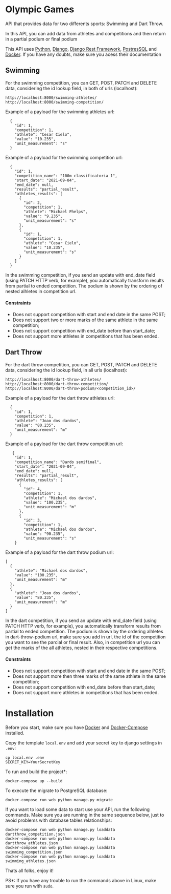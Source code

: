 # Olympic Games

API that provides data for two differents sports: Swimming and Dart Throw.

In this API, you can add data from athletes and competitions and then return in a
partial podium or final podium

This API uses [Python](https://www.python.org/about/), [Django](https://www.djangoproject.com/), [Django Rest Framework](https://www.django-rest-framework.org/), [PostresSQL](https://www.postgresql.org/) and [Docker](https://www.docker.com/). If you have any doubts, make sure you acess their documentation

## Swimming
For the swimming competition, you can GET, POST, PATCH and DELETE data, considering the id lookup field, in both of urls (localhost):

```
http://localhost:8000/swimming-athletes/
http://localhost:8000/swimming-competition/
```
Example of a payload for the swimming athletes url:

```
  {
    "id": 1,
    "competition": 1,
    "athlete": "Cesar Cielo",
    "value": "10.235",
    "unit_measurement": "s"
  }
```

Example of a payload for the swimming competition url:

```
  {
    "id": 1,
    "competition_name": "100m classificatoria 1",
    "start_date": "2021-09-04",
    "end_date": null,
    "results": "partial_result",
    "athletes_results": [
      {
        "id": 2,
        "competition": 1,
        "athlete": "Michael Phelps",
        "value": "9.235",
        "unit_measurement": "s"
      },
      {
        "id": 1,
        "competition": 1,
        "athlete": "Cesar Cielo",
        "value": "10.235",
        "unit_measurement": "s"
      }
    ]
  }
```

In the swimming competition, if you send an update with end_date field (using PATCH HTTP verb, for example), you automatically transform results from partial to ended competition. The podium is shown by the ordering of nested alhletes in competition url.

#### Constraints
- Does not support competition with start and end date in the same POST;
- Does not support two or more marks of the same athlete in the same competition;
- Does not support competition with end_date before than start_date;
- Does not support more athletes in competitions that has been ended.

## Dart Throw
For the dart throw competition, you can GET, POST, PATCH and DELETE data, considering the id lookup field, in all urls (localhost):

```
http://localhost:8000/dart-throw-athletes/
http://localhost:8000/dart-throw-competition/
http://localhost:8000/dart-throw-podium/<competition_id>/
```

Example of a payload for the dart throw athletes url:

```
  {
    "id": 1,
    "competition": 1,
    "athlete": "Joao dos dardos",
    "value": "80.235",
    "unit_measurement": "m"
  }
```

Example of a payload for the dart throw competition url:

```
   {
    "id": 1,
    "competition_name": "Dardo semifinal",
    "start_date": "2021-09-04",
    "end_date": null,
    "results": "partial_result",
    "athletes_results": [
      {
        "id": 4,
        "competition": 1,
        "athlete": "Michael dos dardos",
        "value": "100.235",
        "unit_measurement": "m"
      },
      {
        "id": 3,
        "competition": 1,
        "athlete": "Michael dos dardos",
        "value": "90.235",
        "unit_measurement": "s"
    }
```

Example of a payload for the dart throw podium url:

```
[
  {
    "athlete": "Michael dos dardos",
    "value": "100.235",
    "unit_measurement": "m"
  },
  {
    "athlete": "Joao dos dardos",
    "value": "80.235",
    "unit_measurement": "m"
  }
]
```

In the dart competition, if you send an update with end_date field (using PATCH HTTP verb, for example), you automatically transform results from partial to ended competition. The podium is shown by the ordering alhletes in dart-throw-podium url, make sure you add in url, the id of the competition you want to see the parcial or final result. Also, in competition url you can get the marks of the all athletes, nested in their respective competitions.

#### Constraints
- Does not support competition with start and end date in the same POST;
- Does not support more then three marks of the same athlete in the same competition;
- Does not support competition with end_date before than start_date;
- Does not support more athletes in competitions that has been ended.


# Installation

Before you start, make sure you have [Docker](https://docs.docker.com/engine/install/) and [Docker-Compose](https://docs.docker.com/compose/install/) installed.

Copy the template `local.env` and add your secret key to django settings in `.env`:

```
cp local.env .env
SECRET_KEY=YourSecretKey
```

To run and build the project*:

```
docker-compose up --build
```

To execute the migrate to PostgreSQL database:
```
docker-compose run web python manage.py migrate
```

If you want to load some data to start use your API, run the following commands. Make sure you are running in the same sequence below, just to avoid problems with database tables relationships:

```
docker-compose run web python manage.py loaddata dartthrow_competition.json
docker-compose run web python manage.py loaddata dartthrow_athletes.json
docker-compose run web python manage.py loaddata swimming_competition.json
docker-compose run web python manage.py loaddata swimming_athletes.json
```

Thats all folks, enjoy it!

PS*: If you have any trouble to run the commands above in Linux, make sure you run with `sudo`.
